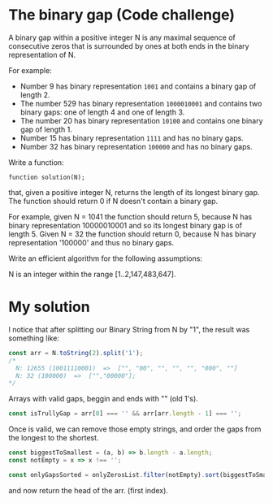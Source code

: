 # The binary gap (Code challenge)

A binary gap within a positive integer N is any maximal sequence of consecutive zeros that is surrounded by ones at both ends in the binary representation of N.

For example:

- Number 9 has binary representation `1001` and contains a binary gap of length 2.
- The number 529 has binary representation `1000010001` and contains two binary gaps: one of length 4 and one of length 3.
- The number 20 has binary representation `10100` and contains one binary gap of length 1.
- Number 15 has binary representation `1111` and has no binary gaps.
- Number 32 has binary representation `100000` and has no binary gaps.

Write a function:

`function solution(N);`

that, given a positive integer N, returns the length of its longest binary gap. The function should return 0 if N doesn't contain a binary gap.

For example, given N = 1041 the function should return 5, because N has binary representation 10000010001 and so its longest binary gap is of length 5. Given N = 32 the function should return 0, because N has binary representation '100000' and thus no binary gaps.

Write an efficient algorithm for the following assumptions:

N is an integer within the range [1..2,147,483,647].

# My solution

I notice that after splitting our Binary String from N by "1", the result was something like:

```javascript
const arr = N.toString(2).split('1');
/*
  N: 12655 (10011110001)  =>  ["", "00", "", "", "", "000", ""]
  N: 32 (100000)  =>  ["","00000"];
*/
```

Arrays with valid gaps, beggin and ends with "" (old 1's).

```javascript
const isTrullyGap = arr[0] === '' && arr[arr.length - 1] === '';
```

Once is valid, we can remove those empty strings, and order the gaps from the longest to the shortest.

```javascript
const biggestToSmallest = (a, b) => b.length - a.length;
const notEmpty = x => x !== '';

const onlyGapsSorted = onlyZerosList.filter(notEmpty).sort(biggestToSmallest);
```

and now return the head of the arr. (first index).



